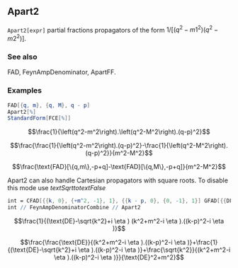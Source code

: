 ##  Apart2 

`Apart2[expr]` partial fractions propagators of the form $1/[(q^2-m1^2)(q^2-m2^2)]$.

###  See also 

FAD, FeynAmpDenominator, ApartFF.

###  Examples 

```mathematica
FAD[{q, m}, {q, M}, q - p]
Apart2[%]
StandardForm[FCE[%]]
```

$$\frac{1}{\left(q^2-m^2\right).\left(q^2-M^2\right).(q-p)^2}$$

$$\frac{\frac{1}{\left(q^2-m^2\right).(q-p)^2}-\frac{1}{\left(q^2-M^2\right).(q-p)^2}}{m^2-M^2}$$

$$\frac{\text{FAD}[\{q,m\},-p+q]-\text{FAD}[\{q,M\},-p+q]}{m^2-M^2}$$

Apart2 can also handle Cartesian propagators with square roots. To disable this mode use $text{Sqrt}to text{False}$ 

```mathematica
int = CFAD[{{k, 0}, {+m^2, -1}, 1}, {{k - p, 0}, {0, -1}, 1}] GFAD[{{DE - Sqrt[CSPD[k, k]], 1}, 1}]
int // FeynAmpDenominatorCombine // Apart2
```

$$\frac{1}{(\text{DE}-\sqrt{k^2}+i \eta ) (k^2+m^2-i \eta ).((k-p)^2-i \eta )}$$

$$\frac{\frac{\text{DE}}{(k^2+m^2-i \eta ).((k-p)^2-i \eta )}+\frac{1}{(\text{DE}-\sqrt{k^2}+i \eta ).((k-p)^2-i \eta )}+\frac{\sqrt{k^2}}{(k^2+m^2-i \eta ).((k-p)^2-i \eta )}}{\text{DE}^2+m^2}$$